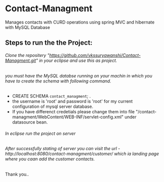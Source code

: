 # Contact-Managment
Manages contacts with CURD operations using spring MVC and hibernate with MySQL Database

## Steps to run the the Project:

###### Clone the repositery "https://github.com/vkssuryawanshi/Contact-Managment.git" in your eclipse and use this as project.
###### you must have the MySQL databse running on your machin in which you have to create the schema with following command.
  - CREATE SCHEMA `contact_managment`; .
  - the username is 'root' and password is 'root' for my current configuration of mysql server database.
  - If you have differenct credetials please change them into file "/contact-managment/WebContent/WEB-INF/servlet-config.xml" under datasource bean.  
###### In eclipse run the project on server
###### After successfully stating of server you can visit the url - http://localhost:8080/contact-managment/customer/ which ia landing page where you caan add the customer contacts.


Thank you..
